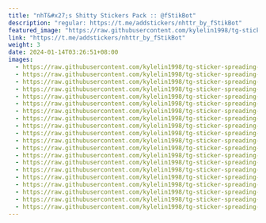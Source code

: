 ```yaml
---
title: "nhT&#x27;s Shitty Stickers Pack :: @fStikBot"
description: "regular: https://t.me/addstickers/nhttr_by_fStikBot"
featured_image: "https://raw.githubusercontent.com/kylelin1998/tg-sticker-spreading-worldwide-images/main/img/32b1d1fd-6c9d-4b01-883a-9694463dc4b1.jpg"
link: "https://t.me/addstickers/nhttr_by_fStikBot"
weight: 3
date: 2024-01-14T03:26:51+08:00
images:
  - https://raw.githubusercontent.com/kylelin1998/tg-sticker-spreading-worldwide-images/main/img/32b1d1fd-6c9d-4b01-883a-9694463dc4b1.jpg
  - https://raw.githubusercontent.com/kylelin1998/tg-sticker-spreading-worldwide-images/main/img/eb5dd5fd-5dc5-4a3a-89fd-17a9302fc543.jpg
  - https://raw.githubusercontent.com/kylelin1998/tg-sticker-spreading-worldwide-images/main/img/efed99a1-d2f3-41fc-996e-fda22a8f0c7e.jpg
  - https://raw.githubusercontent.com/kylelin1998/tg-sticker-spreading-worldwide-images/main/img/d305de80-1fd0-4dfd-b6d3-5347e52a0bfc.jpg
  - https://raw.githubusercontent.com/kylelin1998/tg-sticker-spreading-worldwide-images/main/img/b3950c9d-d16c-49f5-91ad-b2a57e539f30.jpg
  - https://raw.githubusercontent.com/kylelin1998/tg-sticker-spreading-worldwide-images/main/img/6c88837e-c91d-4d5d-8708-07cb1597820c.jpg
  - https://raw.githubusercontent.com/kylelin1998/tg-sticker-spreading-worldwide-images/main/img/3af6af71-f233-4a56-a06a-6eaf1f1c1cfb.jpg
  - https://raw.githubusercontent.com/kylelin1998/tg-sticker-spreading-worldwide-images/main/img/3c416a07-b455-4fcb-a3fd-f2e005981d49.jpg
  - https://raw.githubusercontent.com/kylelin1998/tg-sticker-spreading-worldwide-images/main/img/021032ae-11e5-4a58-bb25-72fe3ce0bc77.jpg
  - https://raw.githubusercontent.com/kylelin1998/tg-sticker-spreading-worldwide-images/main/img/f029156a-a742-4822-b4db-dc406fbf5816.jpg
  - https://raw.githubusercontent.com/kylelin1998/tg-sticker-spreading-worldwide-images/main/img/50482edf-5a36-4974-957b-947811b740b4.jpg
  - https://raw.githubusercontent.com/kylelin1998/tg-sticker-spreading-worldwide-images/main/img/6f4c0040-b425-4dc5-9285-99602f55de8e.jpg
  - https://raw.githubusercontent.com/kylelin1998/tg-sticker-spreading-worldwide-images/main/img/d6434e6c-16e2-4a7f-bfa3-cf1b507be0cd.jpg
  - https://raw.githubusercontent.com/kylelin1998/tg-sticker-spreading-worldwide-images/main/img/aaacf936-b0bd-4c1c-b8ff-b23bbf1f8df1.jpg
  - https://raw.githubusercontent.com/kylelin1998/tg-sticker-spreading-worldwide-images/main/img/b47de2f2-8d70-4261-8b68-79b9330dd107.jpg
  - https://raw.githubusercontent.com/kylelin1998/tg-sticker-spreading-worldwide-images/main/img/c131c6f9-63e5-4667-a450-a2a6821ceb53.jpg
  - https://raw.githubusercontent.com/kylelin1998/tg-sticker-spreading-worldwide-images/main/img/67bfeef0-4203-4b7f-9636-f29b4719245a.jpg
  - https://raw.githubusercontent.com/kylelin1998/tg-sticker-spreading-worldwide-images/main/img/a8605250-f610-47b7-8f55-a2dfbdfc3013.jpg
  - https://raw.githubusercontent.com/kylelin1998/tg-sticker-spreading-worldwide-images/main/img/d4053328-0ce5-4f42-b2d0-5cc81f2efa36.jpg
  - https://raw.githubusercontent.com/kylelin1998/tg-sticker-spreading-worldwide-images/main/img/7d090259-a011-45ba-b1b5-a54584030108.jpg
---
```

